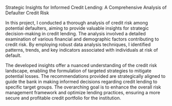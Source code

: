 Strategic Insights for Informed Credit Lending: A Comprehensive Analysis of Defaulter Credit Risk

In this project, I conducted a thorough analysis of credit risk among potential defaulters, aiming to provide valuable insights for strategic decision-making in credit lending. 
The analysis involved a detailed examination of various financial and demographic factors contributing to credit risk. 
By employing robust data analysis techniques, I identified patterns, trends, and key indicators associated with individuals at risk of default.


The developed insights offer a nuanced understanding of the credit risk landscape, enabling the formulation of targeted strategies to mitigate potential losses. 
The recommendations provided are strategically aligned to guide the bank in making informed decisions regarding credit lending to specific target groups.
The overarching goal is to enhance the overall risk management framework and optimize lending practices, ensuring a more secure and profitable credit portfolio for the institution.
